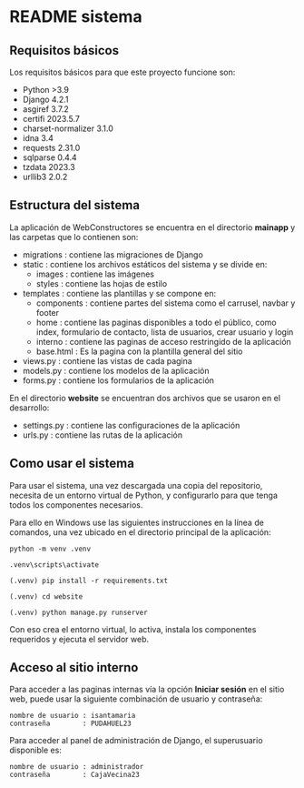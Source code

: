 # README sistema


## Requisitos básicos

Los requisitos básicos para que este proyecto funcione son:

- Python >3.9
- Django 4.2.1
- asgiref 3.7.2
- certifi 2023.5.7
- charset-normalizer 3.1.0
- idna 3.4
- requests 2.31.0
- sqlparse 0.4.4
- tzdata 2023.3
- urllib3 2.0.2


## Estructura del sistema

La aplicación de WebConstructores se encuentra en el directorio **mainapp** y las carpetas que lo contienen son:

- migrations : contiene las migraciones de Django
- static : contiene los archivos estáticos del sistema y se divide en:
    - images : contiene las imágenes
    - styles : contiene las hojas de estilo
- templates : contiene las plantillas y se compone en:
    - components : contiene partes del sistema como el carrusel, navbar y footer
    - home : contiene las paginas disponibles a todo el público, como index, formulario de contacto, lista de usuarios, crear usuario y login
    - interno : contiene las paginas de acceso restringido de la aplicación
    - base.html : Es la pagina con la plantilla general del sitio
- views.py : contiene las vistas de cada pagina
- models.py : contiene los modelos de la aplicación
- forms.py : contiene los formularios de la aplicación

En el directorio **website** se encuentran dos archivos que se usaron en el desarrollo:

- settings.py : contiene las configuraciones de la aplicación
- urls.py : contiene las rutas de la aplicación

## Como usar el sistema

Para usar el sistema, una vez descargada una copia del repositorio, necesita de un entorno virtual de Python, y configurarlo para que tenga todos los componentes necesarios.

Para ello en Windows use las siguientes instrucciones en la línea de comandos, una vez ubicado en el directorio principal de la aplicación:

```
python -m venv .venv

.venv\scripts\activate

(.venv) pip install -r requirements.txt

(.venv) cd website

(.venv) python manage.py runserver

```

Con eso crea el entorno virtual, lo activa, instala los componentes requeridos y ejecuta el servidor web.

## Acceso al sitio interno

Para acceder a las paginas internas vía la opción **Iniciar sesión** en el sitio web, puede usar la siguiente combinación de usuario y contraseña:

```
nombre de usuario : isantamaria
contraseña        : PUDAHUEL23
```

Para acceder al panel de administración de Django, el superusuario disponible es:

```
nombre de usuario : administrador
contraseña        : CajaVecina23
```
